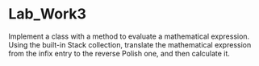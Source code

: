 # Lab_Work3
Implement a class with a method to evaluate a mathematical expression.
Using the built-in Stack collection, translate the mathematical expression from the infix entry to the reverse Polish one, and then calculate it.
